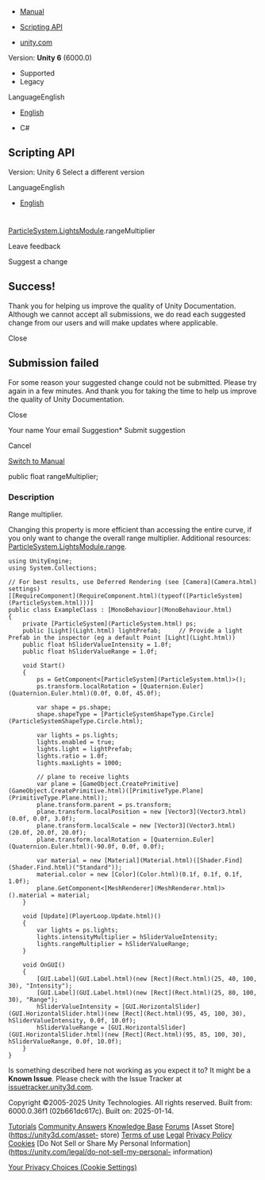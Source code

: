[ ]()

  * [Manual](../Manual/index.html)
  * [Scripting API](../ScriptReference/index.html)

  * [unity.com](https://unity.com/)

Version: **Unity 6** (6000.0)

  * Supported
  * Legacy

LanguageEnglish

  * [English]()

  * C#

[ ](https://docs.unity3d.com)

## Scripting API

Version: Unity 6 Select a different version

LanguageEnglish

  * [English]()

#
[ParticleSystem.LightsModule](ParticleSystem.LightsModule.html).rangeMultiplier

Leave feedback

Suggest a change

## Success!

Thank you for helping us improve the quality of Unity Documentation. Although
we cannot accept all submissions, we do read each suggested change from our
users and will make updates where applicable.

Close

## Submission failed

For some reason your suggested change could not be submitted. Please <a>try
again</a> in a few minutes. And thank you for taking the time to help us
improve the quality of Unity Documentation.

Close

Your name Your email Suggestion* Submit suggestion

Cancel

[Switch to Manual](../Manual/class-ParticleSystem.html "Go to ParticleSystem
Component in the Manual")

public float rangeMultiplier;

### Description

Range multiplier.

Changing this property is more efficient than accessing the entire curve, if
you only want to change the overall range multiplier. Additional resources:
[ParticleSystem.LightsModule.range](ParticleSystem.LightsModule-range.html).

    
    
    using UnityEngine;
    using System.Collections;  
      
    // For best results, use Deferred Rendering (see [Camera](Camera.html) settings)
    [[RequireComponent](RequireComponent.html)(typeof([ParticleSystem](ParticleSystem.html)))]
    public class ExampleClass : [MonoBehaviour](MonoBehaviour.html)
    {
        private [ParticleSystem](ParticleSystem.html) ps;
        public [Light](Light.html) lightPrefab;     // Provide a light Prefab in the inspector (eg a default Point [Light](Light.html))
        public float hSliderValueIntensity = 1.0f;
        public float hSliderValueRange = 1.0f;  
      
        void Start()
        {
            ps = GetComponent<[ParticleSystem](ParticleSystem.html)>();
            ps.transform.localRotation = [Quaternion.Euler](Quaternion.Euler.html)(0.0f, 0.0f, 45.0f);  
      
            var shape = ps.shape;
            shape.shapeType = [ParticleSystemShapeType.Circle](ParticleSystemShapeType.Circle.html);  
      
            var lights = ps.lights;
            lights.enabled = true;
            lights.light = lightPrefab;
            lights.ratio = 1.0f;
            lights.maxLights = 1000;  
      
            // plane to receive lights
            var plane = [GameObject.CreatePrimitive](GameObject.CreatePrimitive.html)([PrimitiveType.Plane](PrimitiveType.Plane.html));
            plane.transform.parent = ps.transform;
            plane.transform.localPosition = new [Vector3](Vector3.html)(0.0f, 0.0f, 3.0f);
            plane.transform.localScale = new [Vector3](Vector3.html)(20.0f, 20.0f, 20.0f);
            plane.transform.localRotation = [Quaternion.Euler](Quaternion.Euler.html)(-90.0f, 0.0f, 0.0f);  
      
            var material = new [Material](Material.html)([Shader.Find](Shader.Find.html)("Standard"));
            material.color = new [Color](Color.html)(0.1f, 0.1f, 0.1f, 1.0f);
            plane.GetComponent<[MeshRenderer](MeshRenderer.html)>().material = material;
        }  
      
        void [Update](PlayerLoop.Update.html)()
        {
            var lights = ps.lights;
            lights.intensityMultiplier = hSliderValueIntensity;
            lights.rangeMultiplier = hSliderValueRange;
        }  
      
        void OnGUI()
        {
            [GUI.Label](GUI.Label.html)(new [Rect](Rect.html)(25, 40, 100, 30), "Intensity");
            [GUI.Label](GUI.Label.html)(new [Rect](Rect.html)(25, 80, 100, 30), "Range");
            hSliderValueIntensity = [GUI.HorizontalSlider](GUI.HorizontalSlider.html)(new [Rect](Rect.html)(95, 45, 100, 30), hSliderValueIntensity, 0.0f, 10.0f);
            hSliderValueRange = [GUI.HorizontalSlider](GUI.HorizontalSlider.html)(new [Rect](Rect.html)(95, 85, 100, 30), hSliderValueRange, 0.0f, 10.0f);
        }
    }
    

Is something described here not working as you expect it to? It might be a
**Known Issue**. Please check with the Issue Tracker at
[issuetracker.unity3d.com](https://issuetracker.unity3d.com).

Copyright ©2005-2025 Unity Technologies. All rights reserved. Built from:
6000.0.36f1 (02b661dc617c). Built on: 2025-01-14.

[Tutorials](https://unity3d.com/learn) [Community
Answers](https://answers.unity3d.com) [Knowledge
Base](https://support.unity3d.com/hc/en-us)
[Forums](https://forum.unity3d.com) [Asset Store](https://unity3d.com/asset-
store) [Terms of use](https://docs.unity3d.com/Manual/TermsOfUse.html)
[Legal](https://unity.com/legal) [Privacy
Policy](https://unity.com/legal/privacy-policy)
[Cookies](https://unity.com/legal/cookie-policy) [Do Not Sell or Share My
Personal Information](https://unity.com/legal/do-not-sell-my-personal-
information)

[Your Privacy Choices (Cookie Settings)](javascript:void\(0\);)


